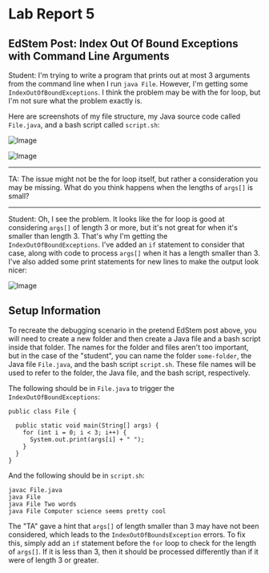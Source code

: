 # Lab Report 5

## EdStem Post: Index Out Of Bound Exceptions with Command Line Arguments

Student: I'm trying to write a program that prints out at most 3 arguments from the command line when I run `java File`. However, I'm getting some `IndexOutOfBoundExceptions`. I think the problem may be with the for loop, but I'm not sure what the problem exactly is. 

Here are screenshots of my file structure, my Java source code called `File.java`, and a bash script called `script.sh`:

![Image](originalFile)

![Image](bashScript)

---

TA: The issue might not be the for loop itself, but rather a consideration you may be missing. What do you think happens when the lengths of `args[]` is small?

---

Student: Oh, I see the problem. It looks like the for loop is good at considering `args[]` of length 3 or more, but it's not great for when it's smaller than length 3. That's why I'm getting the `IndexOutOfBoundExceptions`. I've added an `if` statement to consider that case, along with code to process `args[]` when it has a length smaller than 3. I've also added some print statements for new lines to make the output look nicer: 

![Image](updatedFile)

## Setup Information

To recreate the debugging scenario in the pretend EdStem post above, you will need to create a new folder and then create a Java file and a bash script inside that folder. The names for the folder and files aren't too important, but in the case of the "student", you can name the folder `some-folder`, the Java file `File.java`, and the bash script `script.sh`. These file names will be used to refer to the folder, the Java file, and the bash script, respectively. 

The following should be in `File.java` to trigger the `IndexOutOfBoundExceptions`:

```
public class File {
  
  public static void main(String[] args) {
    for (int i = 0; i < 3; i++) {
      System.out.print(args[i] + " ");  
    }
  }
}
```

And the following should be in `script.sh`:

```
javac File.java
java File
java File Two words
java File Computer science seems pretty cool
```

The "TA" gave a hint that `args[]` of length smaller than 3 may have not been considered, which leads to the `IndexOutOfBoundsException` errors. To fix this, simply add an `if` statement before the `for` loop to check for the length of `args[]`. If it is less than 3, then it should be processed differently than if it were of length 3 or greater. 
